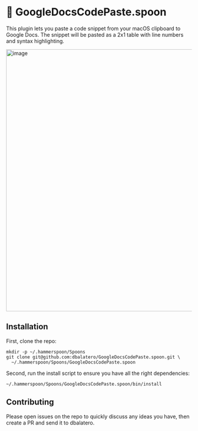 # 🍯 GoogleDocsCodePaste.spoon

This plugin lets you paste a code snippet from your macOS clipboard to Google Docs. The snippet will be pasted as a 2x1 table with line numbers and syntax highlighting.

<img width="709" alt="image" src="https://user-images.githubusercontent.com/59429/154708376-b686c02e-d70b-41d3-8699-8bf26dcb6f65.png" />

## Installation

First, clone the repo:

```
mkdir -p ~/.hammerspoon/Spoons
git clone git@github.com:dbalatero/GoogleDocsCodePaste.spoon.git \
  ~/.hammerspoon/Spoons/GoogleDocsCodePaste.spoon
```

Second, run the install script to ensure you have all the right dependencies:

```
~/.hammerspoon/Spoons/GoogleDocsCodePaste.spoon/bin/install
```

## Contributing

Please open issues on the repo to quickly discuss any ideas you have, then create a PR and send it to dbalatero.
